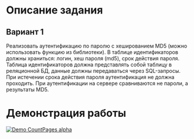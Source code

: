 # Описание задания 

## Вариант 1 

Реализовать аутентификацию по паролю с хешированием MD5 (можно использовать функцию из библиотеки). В таблице идентификаторов должны храниться: логин, хеш пароля (md5), срок действия пароля. Таблица идентификаторов должна представлять собой таблицу в реляционной БД, данные должны передаваться через SQL-запросы. При истечении срока действия пароля аутентификация не должна проходить. При аутентификации на сервере сравниваются не пароли, а результаты MD5. 

# Демонстрация работы 
[![Demo CountPages alpha](https://share.gifyoutube.com/KzB6Gb.gif)](https://www.youtube.com/watch?v=ek1j272iAmc)
